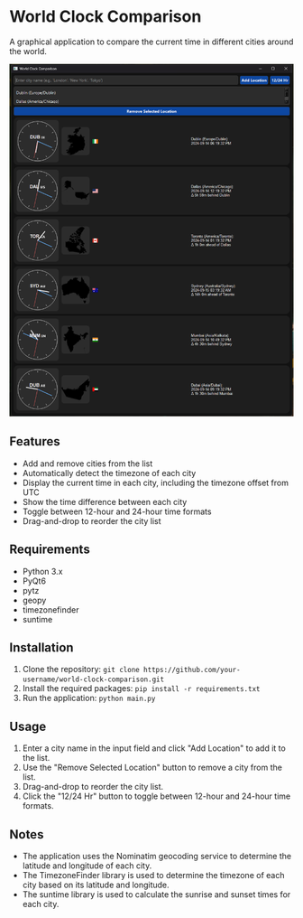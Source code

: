 World Clock Comparison
==========================

A graphical application to compare the current time in different cities around the world.

![pyClock](pyC.png)

Features
--------

* Add and remove cities from the list
* Automatically detect the timezone of each city
* Display the current time in each city, including the timezone offset from UTC
* Show the time difference between each city
* Toggle between 12-hour and 24-hour time formats
* Drag-and-drop to reorder the city list

Requirements
------------

* Python 3.x
* PyQt6
* pytz
* geopy
* timezonefinder
* suntime

Installation
------------

1. Clone the repository: `git clone https://github.com/your-username/world-clock-comparison.git`
2. Install the required packages: `pip install -r requirements.txt`
3. Run the application: `python main.py`

Usage
-----

1. Enter a city name in the input field and click "Add Location" to add it to the list.
2. Use the "Remove Selected Location" button to remove a city from the list.
3. Drag-and-drop to reorder the city list.
4. Click the "12/24 Hr" button to toggle between 12-hour and 24-hour time formats.

Notes
-----

* The application uses the Nominatim geocoding service to determine the latitude and longitude of each city.
* The TimezoneFinder library is used to determine the timezone of each city based on its latitude and longitude.
* The suntime library is used to calculate the sunrise and sunset times for each city.